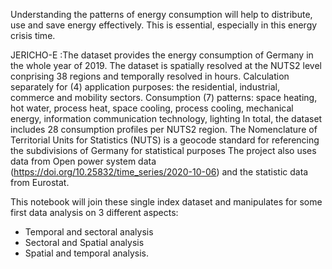 Understanding the patterns of energy consumption will help to distribute, use and save energy effectively. This is essential, especially in this energy crisis time.

JERICHO-E :The dataset provides the energy consumption of Germany in the whole year of 2019. The dataset is spatially resolved at the NUTS2 level conprising 38 regions and temporally resolved in hours. Calculation separately for (4) application purposes: the residential, industrial, commerce and mobility sectors. Consumption (7) patterns: space heating, hot water, process heat, space cooling, process cooling, mechanical energy, information communication technology, lighting
In total, the dataset includes 28 consumption profiles per NUTS2 region. The Nomenclature of Territorial Units for Statistics (NUTS) is a geocode standard for referencing the subdivisions of Germany for statistical purposes
The project also uses data from Open power system data (https://doi.org/10.25832/time_series/2020-10-06) and the statistic data from Eurostat.

This notebook will join these single index dataset and manipulates for some first data analysis on 3 different aspects:

- Temporal and sectoral analysis 
- Sectoral and Spatial analysis 
- Spatial and temporal analysis.
